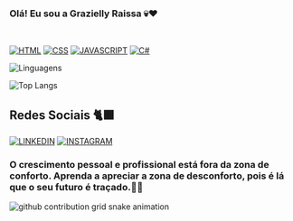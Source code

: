 ### Olá! Eu sou a Grazielly Raissa 💀❤️
<br>


[![HTML](https://img.shields.io/badge/HTML5-E34F26?style=for-the-badge&logo=html5&logoColor=white)](https://github.com/GraziellyRaissa1/PROJETOS-HTML-CSS)
[![CSS](https://img.shields.io/badge/CSS3-1572B6?style=for-the-badge&logo=css3&logoColor=white)](https://github.com/GraziellyRaissa1/CSS-PROJ)
[![JAVASCRIPT](https://img.shields.io/badge/JavaScript-F7DF1E?style=for-the-badge&logo=javascript&logoColor=black)]()
[![C#](https://img.shields.io/badge/C%23-239120?style=for-the-badge&logo=c-sharp&logoColor=white)]()

![Linguagens](https://github-readme-stats.vercel.app/api?username=GraziellyRaissa1&show_icons=true&theme=midnight-purple) 

![Top Langs](https://github-readme-stats.vercel.app/api/top-langs/?username=GraziellyRaissa1&layout=compact)

## Redes Sociais 🐈‍⬛


[![LINKEDIN](https://img.shields.io/badge/LinkedIn-0077B5?style=for-the-badge&logo=linkedin&logoColor=white)](https://www.linkedin.com/in/grazielly-raissa-pereira-b511342b6?utm_source=share&utm_campaign=share_via&utm_content=profile&utm_medium=android_app)
[![INSTAGRAM](https://img.shields.io/badge/Instagram-E4405F?style=for-the-badge&logo=instagram&logoColor=white)](https://www.instagram.com/grazyelly.rayssa?igsh=MTBvaHVtcnh3em9lcQ==)


### O crescimento pessoal e profissional está fora da zona de conforto. Aprenda a apreciar a zona de desconforto, pois é lá que o seu futuro é traçado.💭💡


<picture>
  <source media="(prefers-color-scheme: dark)" srcset="https://raw.githubusercontent.com/YourUser/YourUser/output/github-contribution-grid-snake-dark.svg">
  <source media="(prefers-color-scheme: light)" srcset="https://raw.githubusercontent.com/GraziellyRaissa1/GraziellyRaissa1/output/github-contribution-grid-snake.svg">
  <img alt="github contribution grid snake animation" src="https://raw.githubusercontent.com/GraziellyRaissa1/GraziellyRaissa1/output/github-contribution-grid-snake.svg">
</picture>
